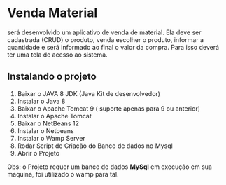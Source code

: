 # Venda Material

será desenvolvido um aplicativo de venda de material.
Ela deve ser cadastrada (CRUD) o produto, venda escolher o produto, informar a
quantidade e será informado ao final o valor da compra. Para isso deverá ter
uma tela de acesso ao sistema.

## Instalando o projeto
1. Baixar o JAVA 8 JDK (Java Kit de desenvolvedor)
2. Instalar o Java 8
3. Baixar o Apache Tomcat 9 ( suporte apenas para 9 ou anterior)
4. Instalar o Apache Tomcat
5. Baixar o NetBeans 12
6. Instalar o Netbeans
7. Instalar o Wamp Server
8. Rodar Script de Criação do Banco de dados no Mysql
9. Abrir o Projeto

Obs: o Projeto requer um banco de dados **MySql** em execução em sua maquina, foi utilizado o wamp para tal.
